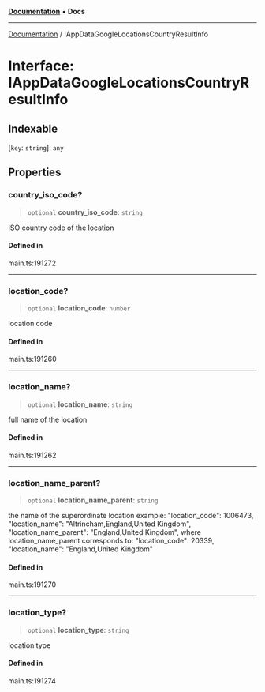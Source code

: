 [**Documentation**](../README.md) • **Docs**

***

[Documentation](../globals.md) / IAppDataGoogleLocationsCountryResultInfo

# Interface: IAppDataGoogleLocationsCountryResultInfo

## Indexable

 \[`key`: `string`\]: `any`

## Properties

### country\_iso\_code?

> `optional` **country\_iso\_code**: `string`

ISO country code of the location

#### Defined in

main.ts:191272

***

### location\_code?

> `optional` **location\_code**: `number`

location code

#### Defined in

main.ts:191260

***

### location\_name?

> `optional` **location\_name**: `string`

full name of the location

#### Defined in

main.ts:191262

***

### location\_name\_parent?

> `optional` **location\_name\_parent**: `string`

the name of the superordinate location
example:
"location_code": 1006473,
"location_name": "Altrincham,England,United Kingdom",
"location_name_parent": "England,United Kingdom", where location_name_parent corresponds to:
"location_code": 20339,
"location_name": "England,United Kingdom"

#### Defined in

main.ts:191270

***

### location\_type?

> `optional` **location\_type**: `string`

location type

#### Defined in

main.ts:191274
